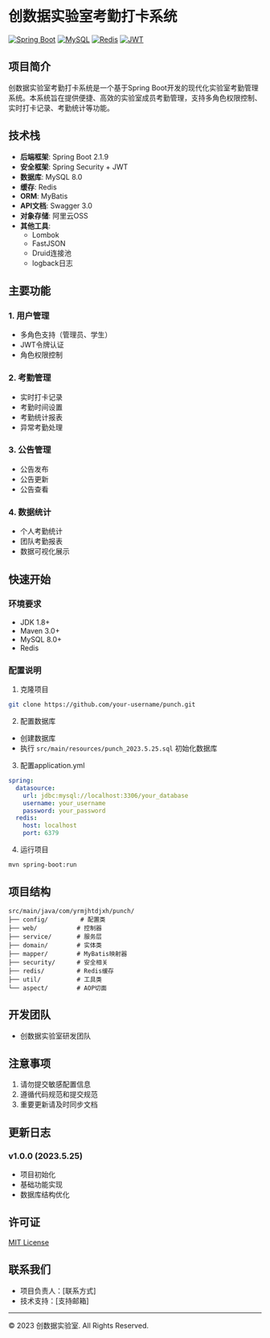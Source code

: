 # 创数据实验室考勤打卡系统

[![Spring Boot](https://img.shields.io/badge/Spring%20Boot-2.1.9-brightgreen.svg)](https://spring.io/projects/spring-boot)
[![MySQL](https://img.shields.io/badge/MySQL-8.0-blue.svg)](https://www.mysql.com/)
[![Redis](https://img.shields.io/badge/Redis-Latest-red.svg)](https://redis.io/)
[![JWT](https://img.shields.io/badge/JWT-0.9.0-orange.svg)](https://jwt.io/)

## 项目简介

创数据实验室考勤打卡系统是一个基于Spring Boot开发的现代化实验室考勤管理系统。本系统旨在提供便捷、高效的实验室成员考勤管理，支持多角色权限控制、实时打卡记录、考勤统计等功能。

## 技术栈

- **后端框架**: Spring Boot 2.1.9
- **安全框架**: Spring Security + JWT
- **数据库**: MySQL 8.0
- **缓存**: Redis
- **ORM**: MyBatis
- **API文档**: Swagger 3.0
- **对象存储**: 阿里云OSS
- **其他工具**: 
  - Lombok
  - FastJSON
  - Druid连接池
  - logback日志

## 主要功能

### 1. 用户管理
- 多角色支持（管理员、学生）
- JWT令牌认证
- 角色权限控制

### 2. 考勤管理
- 实时打卡记录
- 考勤时间设置
- 考勤统计报表
- 异常考勤处理

### 3. 公告管理
- 公告发布
- 公告更新
- 公告查看

### 4. 数据统计
- 个人考勤统计
- 团队考勤报表
- 数据可视化展示

## 快速开始

### 环境要求
- JDK 1.8+
- Maven 3.0+
- MySQL 8.0+
- Redis

### 配置说明
1. 克隆项目
```bash
git clone https://github.com/your-username/punch.git
```

2. 配置数据库
- 创建数据库
- 执行 `src/main/resources/punch_2023.5.25.sql` 初始化数据库

3. 配置application.yml
```yaml
spring:
  datasource:
    url: jdbc:mysql://localhost:3306/your_database
    username: your_username
    password: your_password
  redis:
    host: localhost
    port: 6379
```

4. 运行项目
```bash
mvn spring-boot:run
```

## 项目结构
```
src/main/java/com/yrmjhtdjxh/punch/
├── config/         # 配置类
├── web/           # 控制器
├── service/       # 服务层
├── domain/        # 实体类
├── mapper/        # MyBatis映射器
├── security/      # 安全相关
├── redis/         # Redis缓存
├── util/          # 工具类
└── aspect/        # AOP切面
```

## 开发团队

- 创数据实验室研发团队

## 注意事项

1. 请勿提交敏感配置信息
2. 遵循代码规范和提交规范
3. 重要更新请及时同步文档

## 更新日志

### v1.0.0 (2023.5.25)
- 项目初始化
- 基础功能实现
- 数据库结构优化

## 许可证

[MIT License](LICENSE)

## 联系我们

- 项目负责人：[联系方式]
- 技术支持：[支持邮箱]

---
© 2023 创数据实验室. All Rights Reserved.
